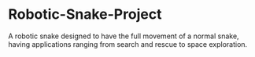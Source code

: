 # Robotic-Snake-Project
A robotic snake designed to have the full movement of a normal snake, having applications ranging from search and rescue to space exploration.
